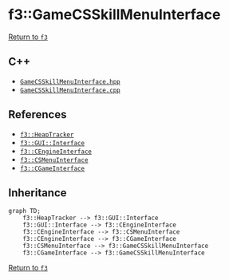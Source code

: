 # f3::GameCSSkillMenuInterface

[Return to `f3`](/docs/f3.md)

## C++

- [`GameCSSkillMenuInterface.hpp`](/src/f3/GameCSSkillMenuInterface.hpp)
- [`GameCSSkillMenuInterface.cpp`](/src/f3/GameCSSkillMenuInterface.cpp)

## References

- [`f3::HeapTracker`](/docs/f3/HeapTracker.md)
- [`f3::GUI::Interface`](/docs/f3/GUI/Interface.md)
- [`f3::CEngineInterface`](/docs/f3/CEngineInterface.md)
- [`f3::CSMenuInterface`](/docs/f3/CSMenuInterface.md)
- [`f3::CGameInterface`](/docs/f3/CGameInterface.md)

## Inheritance

```mermaid
graph TD;
    f3::HeapTracker --> f3::GUI::Interface
    f3::GUI::Interface --> f3::CEngineInterface
    f3::CEngineInterface --> f3::CSMenuInterface
    f3::CEngineInterface --> f3::CGameInterface
    f3::CSMenuInterface --> f3::GameCSSkillMenuInterface
    f3::CGameInterface --> f3::GameCSSkillMenuInterface
```

[Return to `f3`](/docs/f3.md)